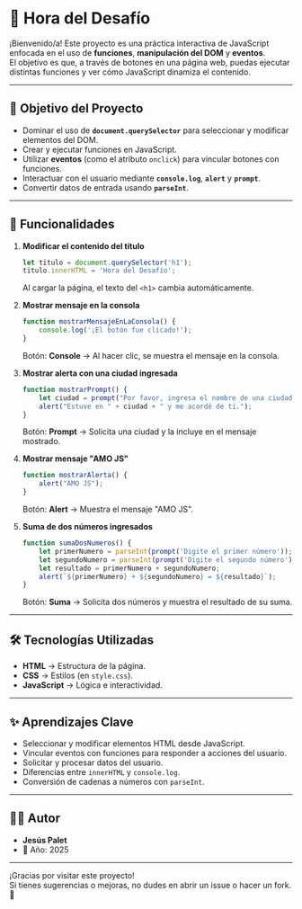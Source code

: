 # 🚀 Hora del Desafío

¡Bienvenido/a! Este proyecto es una práctica interactiva de JavaScript enfocada en el uso de **funciones**, **manipulación del DOM** y **eventos**.  
El objetivo es que, a través de botones en una página web, puedas ejecutar distintas funciones y ver cómo JavaScript dinamiza el contenido.

---

## 📝 Objetivo del Proyecto

- Dominar el uso de **`document.querySelector`** para seleccionar y modificar elementos del DOM.
- Crear y ejecutar funciones en JavaScript.
- Utilizar **eventos** (como el atributo `onclick`) para vincular botones con funciones.
- Interactuar con el usuario mediante **`console.log`**, **`alert`** y **`prompt`**.
- Convertir datos de entrada usando **`parseInt`**.

---

## 🎯 Funcionalidades

1. **Modificar el contenido del título**

   ```javascript
   let titulo = document.querySelector('h1');
   titulo.innerHTML = 'Hora del Desafío';
   ```
   Al cargar la página, el texto del `<h1>` cambia automáticamente.

2. **Mostrar mensaje en la consola**

   ```javascript
   function mostrarMensajeEnLaConsola() {
       console.log('¡El botón fue clicado!');
   }
   ```
   Botón: **Console** → Al hacer clic, se muestra el mensaje en la consola.

3. **Mostrar alerta con una ciudad ingresada**

   ```javascript
   function mostrarPrompt() {
       let ciudad = prompt("Por favor, ingresa el nombre de una ciudad de México:");
       alert("Estuve en " + ciudad + " y me acordé de ti.");
   }
   ```
   Botón: **Prompt** → Solicita una ciudad y la incluye en el mensaje mostrado.

4. **Mostrar mensaje "AMO JS"**

   ```javascript
   function mostrarAlerta() {
       alert("AMO JS");
   }
   ```
   Botón: **Alert** → Muestra el mensaje "AMO JS".

5. **Suma de dos números ingresados**

   ```javascript
   function sumaDosNumeros() {
       let primerNumero = parseInt(prompt('Digite el primer número'));
       let segundoNumero = parseInt(prompt('Digite el segundo número'));
       let resultado = primerNumero + segundoNumero;
       alert(`${primerNumero} + ${segundoNumero} = ${resultado}`);
   }
   ```
   Botón: **Suma** → Solicita dos números y muestra el resultado de su suma.

---

## 🛠 Tecnologías Utilizadas

- **HTML** → Estructura de la página.
- **CSS** → Estilos (en `style.css`).
- **JavaScript** → Lógica e interactividad.

---

## ✨ Aprendizajes Clave

- Seleccionar y modificar elementos HTML desde JavaScript.
- Vincular eventos con funciones para responder a acciones del usuario.
- Solicitar y procesar datos del usuario.
- Diferencias entre `innerHTML` y `console.log`.
- Conversión de cadenas a números con `parseInt`.

---

## 🙋‍♂️ Autor

- **Jesús Palet**
- 📅 Año: 2025

---

¡Gracias por visitar este proyecto!  
Si tienes sugerencias o mejoras, no dudes en abrir un issue o hacer un fork. 🚩
